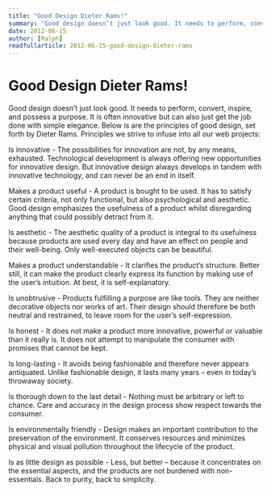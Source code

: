 ```yaml
---
title: "Good Design Dieter Rams!"
summary: "Good design doesn’t just look good. It needs to perform, convert, inspire, and possess a purpose. It is often innovative but can also just get the job done with simple elegance. Below is are the principles of good design, set forth by Dieter Rams."
date: 2012-06-15
author: [Ralph]
readfullarticle: 2012-06-15-good-design-dieter-rams
---
```


# Good Design Dieter Rams!

Good design doesn’t just look good. It needs to perform, convert, inspire, and possess a purpose. It is often innovative but can also just get the job done with simple elegance. Below is are the principles of good design, set forth by Dieter Rams. Principles we strive to infuse into all our web projects:

Is innovative - The possibilities for innovation are not, by any means, exhausted. Technological development is always offering new opportunities for innovative design. But innovative design always develops in tandem with innovative technology, and can never be an end in itself.

Makes a product useful - A product is bought to be used. It has to satisfy certain criteria, not only functional, but also psychological and aesthetic. Good design emphasizes the usefulness of a product whilst disregarding anything that could possibly detract from it.

Is aesthetic - The aesthetic quality of a product is integral to its usefulness because products are used every day and have an effect on people and their well-being. Only well-executed objects can be beautiful.

Makes a product understandable - It clarifies the product’s structure. Better still, it can make the product clearly express its function by making use of the user’s intuition. At best, it is self-explanatory.

Is unobtrusive - Products fulfilling a purpose are like tools. They are neither decorative objects nor works of art. Their design should therefore be both neutral and restrained, to leave room for the user’s self-expression.

Is honest - It does not make a product more innovative, powerful or valuable than it really is. It does not attempt to manipulate the consumer with promises that cannot be kept.

Is long-lasting - It avoids being fashionable and therefore never appears antiquated. Unlike fashionable design, it lasts many years – even in today’s throwaway society.

Is thorough down to the last detail - Nothing must be arbitrary or left to chance. Care and accuracy in the design process show respect towards the consumer.

Is environmentally friendly - Design makes an important contribution to the preservation of the environment. It conserves resources and minimizes physical and visual pollution throughout the lifecycle of the product.

Is as little design as possible - Less, but better – because it concentrates on the essential aspects, and the products are not burdened with non-essentials. Back to purity, back to simplicity.
